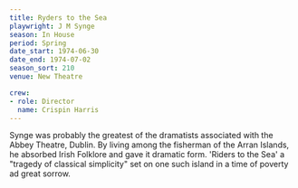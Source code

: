 ```yaml
---
title: Ryders to the Sea
playwright: J M Synge
season: In House
period: Spring
date_start: 1974-06-30
date_end: 1974-07-02
season_sort: 210
venue: New Theatre

crew:
- role: Director
  name: Crispin Harris
---
```


Synge was probably the greatest of the dramatists associated with the Abbey Theatre, Dublin. By living among the fisherman of the Arran Islands, he absorbed Irish Folklore and gave it dramatic form. 'Riders to the Sea' a "tragedy of classical simplicity" set on one such island in a time of poverty ad great sorrow.

